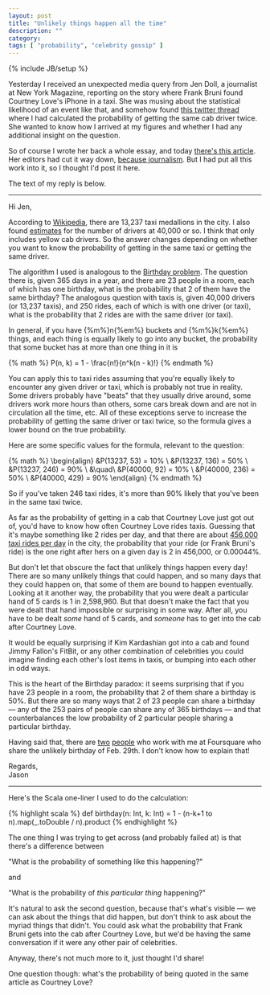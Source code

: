 ```yaml
---
layout: post
title: "Unlikely things happen all the time"
description: ""
category: 
tags: [ "probability", "celebrity gossip" ]
---
```

{% include JB/setup %}

Yesterday I received an unexpected media query from Jen Doll, a journalist at New York Magazine, reporting on the story where
Frank Bruni found Courtney Love's iPhone in a taxi. She was musing about the statistical likelihood of an event like
that, and somehow found
[this twitter thread](http://replyz.com/c/2552117-does-anyone-know-the-probability-of-getting-the-same-nyc-cab-driver-twice)
where I had calculated the probability of getting the same cab driver twice.
She wanted to know how I arrived at my figures and whether I had any additional insight on the question.

So of course I wrote her back a whole essay, and today
[there's this article](http://nymag.com/daily/intelligencer/2013/11/long-odds-of-getting-courtney-loves-taxi.html).
Her editors had cut it way down,
[because journalism](http://www.theatlantic.com/technology/archive/2013/11/english-has-a-new-preposition-because-internet/281601/).
But I had put all this work into it, so I thought I'd post it here.

The text of my reply is below.

<!-- more -->

<hr/>
Hi Jen,

According to [Wikipedia](http://en.wikipedia.org/wiki/Taxicabs_of_New_York_City), there are 13,237 taxi medallions in
the city. I also found [estimates](http://www.pbs.org/wnet/taxidreams/data/) for the number of drivers at 40,000 or so.
I think that only includes yellow cab drivers. So the answer changes depending on whether you want to know the
probability of getting in the same taxi or getting the same driver.

The algorithm I used is analogous to the [Birthday problem](http://en.wikipedia.org/wiki/Birthday_problem). The question
there is, given 365 days in a year, and there are 23 people in a room, each of which has one birthday, what is the
probability that 2 of them have the same birthday? The analogous question with taxis is, given 40,000 drivers (or 13,237
taxis), and 250 rides, each of which is with one driver (or taxi), what is the probability that 2 rides are with the
same driver (or taxi).

In general, if you have {%m%}n{%em%} buckets and {%m%}k{%em%} things, and each thing is equally likely to go into any
bucket, the probability that some bucket has at more than one thing in it is

{% math %}
P(n, k) = 1 - \frac{n!}{n^k(n - k)!}
{% endmath %}

You can apply this to taxi rides assuming that you're equally likely to encounter any given driver or taxi, which is
probably not true in reality. Some drivers probably have "beats" that they usually drive around, some drivers work more
hours than others, some cars break down and are not in circulation all the time, etc. All of these exceptions serve to
increase the probability of getting the same driver or taxi twice, so the formula gives a lower bound on the true
probability.

Here are some specific values for the formula, relevant to the question:

{% math %}
\begin{align}
&P(13237, 53) = 10\% \\
&P(13237, 136) = 50\% \\
&P(13237, 246) = 90\% \\
&\quad\\
&P(40000, 92) = 10\% \\
&P(40000, 236) = 50\% \\
&P(40000, 429) = 90\%
\end{align}
{% endmath %}

So if you've taken 246 taxi rides, it's more than 90% likely that you've been in the same taxi twice.

As far as the probability of getting in a cab that Courtney Love just got out of, you'd have to know how often Courtney
Love rides taxis. Guessing that it's maybe something like 2 rides per day, and that there are about
[456,000 taxi rides per day](http://www.faresharenyc.com/data-analysis/) in the city, the probability that your ride
(or Frank Bruni's ride) is the one right after hers on a given day is 2 in 456,000, or 0.00044%.

But don't let that obscure the fact that unlikely things happen every day! There are so many unlikely things that could
happen, and so many days that they could happen on, that some of them are bound to happen eventually. Looking at it
another way, the probability that you were dealt a particular hand of 5 cards is 1 in 2,598,960. But that doesn't make
the fact that you were dealt that hand impossible or surprising in some way. After all, you have to be dealt _some_ hand
of 5 cards, and _someone_ has to get into the cab after Courtney Love.

It would be equally surprising if Kim Kardashian got into a cab and found Jimmy Fallon's FitBit, or any other
combination of celebrities you could imagine finding each other's lost items in taxis, or bumping into each other in odd
ways.

This is the heart of the Birthday paradox: it seems surprising that if you have 23 people in a room, the probability
that 2 of them share a birthday is 50%. But there are so many ways that 2 of 23 people can share a birthday — any of the
253 pairs of people can share any of 365 birthdays — and that counterbalances the low probability of 2 particular people
sharing a particular birthday.

Having said that, there are [two](https://twitter.com/ninanyc) [people](https://twitter.com/lankybutmacho) who work with
me at Foursquare who share the unlikely birthday of Feb. 29th. I don't know how to explain that!

Regards,<br/>
Jason
<hr/>

Here's the Scala one-liner I used to do the calculation:

{% highlight scala %}
def birthday(n: Int, k: Int) = 1 - (n-k+1 to n).map(_.toDouble / n).product
{% endhighlight %}

The one thing I was trying to get across (and probably failed at) is that there's a difference between

"What is the probability of something like this happening?"

and

"What is the probability of _this particular thing_ happening?"

It's natural to ask the second question, because
that's what's visible — we can ask about the things that did happen, but don't think to ask about the myriad things
that didn't. You could ask what the probability that Frank Bruni gets into the cab after Courtney Love, but we'd be
having the same conversation if it were any other pair of celebrities.

Anyway, there's not much more to it, just thought I'd share!

One question though: what's the probability of being quoted in the same article as Courtney Love?
